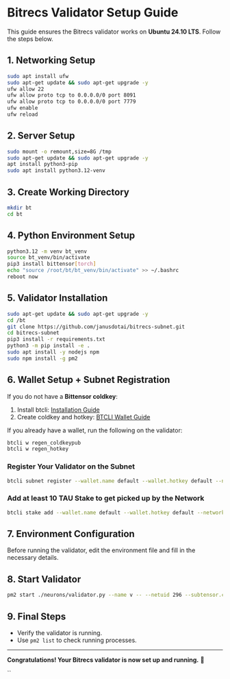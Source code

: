 # Bitrecs Validator Setup Guide

This guide ensures the Bitrecs validator works on **Ubuntu 24.10 LTS**. Follow the steps below.

## 1. Networking Setup

```bash
sudo apt install ufw
sudo apt-get update && sudo apt-get upgrade -y
ufw allow 22
ufw allow proto tcp to 0.0.0.0/0 port 8091
ufw allow proto tcp to 0.0.0.0/0 port 7779
ufw enable
ufw reload
```

## 2. Server Setup

```bash
sudo mount -o remount,size=8G /tmp
sudo apt-get update && sudo apt-get upgrade -y
apt install python3-pip
sudo apt install python3.12-venv
```

## 3. Create Working Directory

```bash
mkdir bt
cd bt
```

## 4. Python Environment Setup

```bash
python3.12 -m venv bt_venv
source bt_venv/bin/activate
pip3 install bittensor[torch]
echo "source /root/bt/bt_venv/bin/activate" >> ~/.bashrc
reboot now
```

## 5. Validator Installation

```bash
sudo apt-get update && sudo apt-get upgrade -y
cd /bt
git clone https://github.com/janusdotai/bitrecs-subnet.git
cd bitrecs-subnet
pip3 install -r requirements.txt
python3 -m pip install -e .
sudo apt install -y nodejs npm
sudo npm install -g pm2
```

## 6. Wallet Setup + Subnet Registration

If you do not have a **Bittensor coldkey**:

1. Install btcli: [Installation Guide](https://docs.bittensor.com/getting-started/install-btcli)
2. Create coldkey and hotkey: [BTCLI Wallet Guide](https://docs.bittensor.com/btcli#btcli-wallet)

If you already have a wallet, run the following on the validator:

```bash
btcli w regen_coldkeypub
btcli w regen_hotkey
```

### Register Your Validator on the Subnet

```bash
btcli subnet register --wallet.name default --wallet.hotkey default --network ws://138.197.163.127:9944
```

### Add at least 10 TAU Stake to get picked up by the Network

```bash
btcli stake add --wallet.name default --wallet.hotkey default --network ws://138.197.163.127:9944
```

## 7. Environment Configuration

Before running the validator, edit the environment file and fill in the necessary details.

## 8. Start Validator

```bash
pm2 start ./neurons/validator.py --name v -- --netuid 296 --subtensor.chain_endpoint wss://test.finney.opentensor.ai:443 --wallet.name default --wallet.hotkey default --logging.debug 
```

## 9. Final Steps

- Verify the validator is running.
- Use `pm2 list` to check running processes.

---

**Congratulations! Your Bitrecs validator is now set up and running.** 🚀

``
